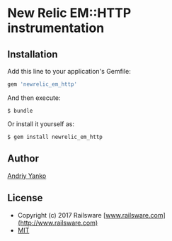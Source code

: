 # New Relic EM::HTTP instrumentation

## Installation

Add this line to your application's Gemfile:

```ruby
gem 'newrelic_em_http'
```

And then execute:

    $ bundle

Or install it yourself as:

    $ gem install newrelic_em_http

## Author

[Andriy Yanko](http://ayanko.github.com/)

## License

* Copyright (c) 2017 Railsware [www.railsware.com](http://www.railsware.com)
* [MIT](www.opensource.org/licenses/MIT)
